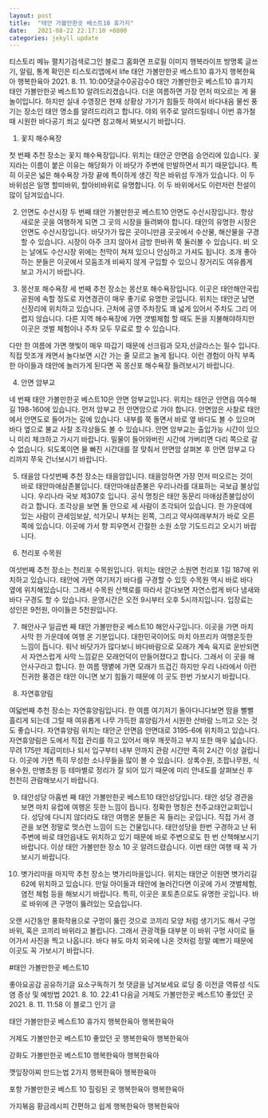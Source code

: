 ```yaml
---
layout: post
title:  "태안 가볼만한곳 베스트10 휴가지"
date:   2021-08-22 22:17:10 +0800
categories: jekyll update
---
```

티스토리 메뉴 펼치기검색로그인
블로그 홈화면
프로필 이미지
행복라이프
방명록
글쓰기, 알림, 통계 확인은 티스토리앱에서
life
태안 가볼만한곳 베스트10 휴가지
행복한육아 행복한육아
2021. 8. 11. 10:00댓글수0공감수0
태안 가볼만한곳 베스트10 휴가지
태안 가볼만한곳 베스트10 알려드리겠습니다. 더운 여름하면 가장 먼저 떠오르는 게 물놀이입니다. 하지만 실내 수영장은 현재 상황상 가기가 힘들듯 하여서 바다내음 물씬 풍기는 장소인 태안 명소를 알려드리려고 합니다. 야외 위주로 알려드릴테니 이번 휴가철 때 시원한 바다공기 쐬고 싶다면 참고해서 봐보시기 바랍니다.

1. 꽃지 해수욕장



첫 번째 추천 장소는 꽃지 해수욕장입니다. 위치는 태안군 안면읍 승언리에 있습니다. 꽃지라는 이름이 붙은 이유는 해당화가 이 바닷가 주변에 만발하면서 피기 때문입니다. 특히 이곳은 넓은 해수욕장 가장 끝에 특이하게 생긴 작은 바위섬 두개가 있습니다. 이 두 바위섬은 일명 할미바위, 할아비바위로 유명합니다. 이 두 바위에서도 이런저런 전설이 많이 담겨있습니다.

2. 안면도 수산시장
두 번째 태안 가볼만한곳 베스트10 안면도 수산시장입니다. 항상 새로운 곳을 여행하게 되면 그 곳의 시장을 들려봐야 합니다. 태안의 유명한 시장은 안면도 수산시장입니다. 바닷가가 많은 곳이니만큼 곳곳에서 수산물, 해산물을 구경할 수 있습니다. 시장이 아주 크지 않아서 금방 한바퀴 쭉 둘러볼 수 있습니다. 비 오는 날에도 수산시장 위에는 천막이 쳐져 있으니 안심하고 가셔도 됩니다. 조개 좋아하는 분들은 이곳에서 모둠조개 비싸지 않게 구입할 수 있으니 장거리도 여유롭게 보고 가시기 바랍니다.




3. 몽산포 해수욕장
세 번째 추천 장소는 몽산포 해수욕장입니다. 이곳은 태안해안국립공원에 속할 정도로 자연경관이 매우 좋기로 유명한 곳입니다. 위치는 태안군 남면 신장리에 위치하고 있습니다. 근처에 공영 주차장도 꽤 넓게 있어서 주차도 그리 어렵지 않습니다. 다른 지역 해수욕장에 가면 갯벌체험 할 때도 돈을 지불해야하지만 이곳은 갯벌 체험이나 주차 모두 무료로 할 수 있습니다.




다만 한 여름에 가면 햇빛이 매우 따갑기 때문에 선크림과 모자,선글라스는 필수 입니다. 직접 맛조개 캐면서 놀다보면 시간 가는 줄 모르고 놀게 됩니다. 이런 경험이 아직 부족한 아이들과 태안에 놀러가게 된다면 꼭 몽산포 해수욕장 들려보시기 바랍니다.

4. 안면 암부교



네 번째 태안 가볼만한곳 베스트10은 안면 암부교입니다. 위치는 태안군 안면읍 여수해길 198-160에 있습니다. 먼저 암부교 전 안면암으로 가야 합니다. 안면암은 사찰로 태안에서 안면도로 들어가는 길에 있습니다. 내부를 쭉 돌면서 바로 옆 바다도 볼 수 있으며 바다 옆으로 불교 사찰 조각상들도 볼 수 있습니다. 안면 암부교는 출입가능 시간이 있으니 미리 체크하고 가시기 바랍니다. 밀물이 들어와버린 시간에 가버리면 다리 쪽으로 갈 수 없습니다. 되도록이면 물 빠진 시간대를 잘 맞춰서 안면암 살펴본 후 안면 암부교 다리까지 쭈욱 건너보시기 바랍니다.

5. 태을암
다섯번째 추천 장소는 태을암입니다. 태을암하면 가장 먼저 떠오르는 것이 바로 태안마애삼존불입니다. 태안마애삼존불은 우리나라를 대표하는 국보급 불상입니다. 우리나라 국보 제307호 입니다. 공식 명칭은 태안 동문리 마애삼존불입상이라고 합니다. 조각상을 보면 돌 안으로 세 사람이 조각되어 있습니다. 한 가운데에 있는 사람이 관세임보살, 석가모니 부처는 왼쪽, 그리고 약사여래부처가 바로 오른쪽에 있습니다. 이곳에 가서 향 피우면서 간절한 소원 소망 기도드리고 오시기 바랍니다.




6. 천리포 수목원



여섯번째 추천 장소는 천리포 수목원입니다. 위치는 태안군 소원면 천리포 1길 187에 위치하고 있습니다. 태안에 가면 여기저기 바다를 구경할 수 있듯 수목원 역시 바로 바다 옆에 위치해있습니다. 그래서 수목원 산책로를 따라서 걷다보면 자연스럽게 바다 냄새와 바다 구경도 할 수 있습니다. 운영시간은 오전 9시부터 오후 5시까지입니다. 입장료는 성인은 9천원, 아이들은 5천원입니다.

7. 해안사구
일곱번 째 태안 가볼만한곳 베스트10 해안사구입니다. 이곳을 가면 마치 사막 한 가운데에 여행 온 기분입니다. 대한민국이어도 마치 아프리카 여행온듯한 느낌이 듭니다. 워낙 바닷가가 많다보니 바다바람으로 모래가 계속 육지로 운반되면서 자연스럽게 사막 느낌같은 모래언덕이 만들어졌다고 합니다. 그래서 이 곳을 해안사구라고 합니다. 한 여름 땡볕에 가면 모래가 뜨겁긴 하지만 우리 나라에서 이런 진귀한 풍경은 태안 아니면 보기 힘들기 때문에 이 곳도 한번 가보시기 바랍니다.




8. 자연휴양림



여덟번째 추천 장소는 자연휴양림입니다. 한 여름 여기저기 돌아다니다보면 땀을 뻘뻘 흘리게 되는데 그럴 때 여유롭게 나무 가득한 휴양림가서 시원한 산바람 느끼고 오는 것도 좋습니다. 자연휴양림 위치는 태안군 안면읍 안면대로 3195-6에 위치하고 있습니다. 자연휴양림은 도에서 직접 관리를 하고 있어서 매우 깨끗하고 부지 또한 매우 넓습니다. 무려 175만 제곱미터나 되서 입구부터 내부 안까지 관람 시간만 족히 2시간 이상 걸립니다. 이곳에 가면 특히 무성한 소나무들을 많이 볼 수 있습니다. 상록수원, 조팝나무원, 식용수원, 만병초원 등 테마별로 정리가 잘 되어 있기 때문에 미리 안내도를 살펴보신 후 천천히 관람해보시기 바랍니다.

9. 태안성당
아홉번 째 태안 가볼만한곳 베스트10 태안성당입니다. 태안 성당 경관을 보면 마치 유럽에 여행온 듯한 느낌이 듭니다. 정확한 명칭은 천주교태안교회입니다. 성당에 다니지 않더라도 태안 여행온 분들은 꼭 들리는 곳입니다. 직접 가서 경관을 보면 정말로 멋스런 느낌이 드는 건물입니다. 태안성당을 한번 구경하고 난 뒤 주변에 바로 태안읍내도 위치하고 있기 때문에 바로 주변으로도 한 번 산책해보시기 바랍니다. 이상 태안 가볼만한 장소 10 곳 알려드렸습니다. 이번 태안 여행 때 꼭 가보시기 바랍니다.




10. 볏가리마을
마지막 추천 장소는 볏가리마을입니다. 위치는 태안군 이원면 볏가리길 62에 위치하고 있습니다. 만일 아이들과 태안에 놀러간다면 이곳에 가서 갯벌체험, 염전 체험 등을 해보시기 바랍니다. 특히, 이곳은 포토존으로도 유명한 곳입니다. 바로 바위에 큰 구멍이 뚫려있는 모습입니다.




오랜 시간동안 풍화작용으로 구멍이 뚫린 것으로 코끼리 모양 처럼 생기기도 해서 구멍바위, 혹은 코끼리 바위라고 불립니다. 그래서 관광객들 대부분 이 바위 구멍 사이로 들어가서 사진을 찍고 나옵니다. 바다 뷰도 마치 외국에 나온 것처럼 정말 예쁘기 때문에 이곳도 꼭 가보시기 바랍니다.

#태안 가볼만한곳 베스트10

좋아요공감
공유하기글 요소구독하기
첫 댓글을 남겨보세요
로딩 중
이전글
역류성 식도염 증상 및 예방법
2021. 8. 10. 22:41
다음글
거제도 가볼만한곳 베스트10 좋았던 곳
2021. 8. 11. 11:58
이 블로그 인기 글

태안 가볼만한곳 베스트10 휴가지
행복한육아 행복한육아

거제도 가볼만한곳 베스트10 좋았던 곳
행복한육아 행복한육아

강화도 가볼만한곳 베스트10
행복한육아 행복한육아

깻잎장아찌 만드는법 2가지
행복한육아 행복한육아

포항 가볼만한곳 베스트 10 힐링된 곳
행복한육아 행복한육아

가지볶음 황금레시피 간편하고 쉽게
행복한육아 행복한육아